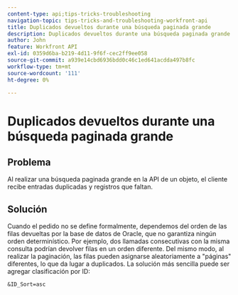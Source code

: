 ```yaml
---
content-type: api;tips-tricks-troubleshooting
navigation-topic: tips-tricks-and-troubleshooting-workfront-api
title: Duplicados devueltos durante una búsqueda paginada grande
description: Duplicados devueltos durante una búsqueda paginada grande
author: John
feature: Workfront API
exl-id: 0359d6ba-b219-4d11-9f6f-cec2ff9ee058
source-git-commit: a939e14cbd6936bdd0c46c1ed641acdda497b8fc
workflow-type: tm+mt
source-wordcount: '111'
ht-degree: 0%

---
```



# Duplicados devueltos durante una búsqueda paginada grande

## Problema

Al realizar una búsqueda paginada grande en la API de un objeto, el cliente recibe entradas duplicadas y registros que faltan.

## Solución

Cuando el pedido no se define formalmente, dependemos del orden de las filas devueltas por la base de datos de Oracle, que no garantiza ningún orden determinístico. Por ejemplo, dos llamadas consecutivas con la misma consulta podrían devolver filas en un orden diferente. Del mismo modo, al realizar la paginación, las filas pueden asignarse aleatoriamente a &quot;páginas&quot; diferentes, lo que da lugar a duplicados. La solución más sencilla puede ser agregar clasificación por ID:

```
&ID_Sort=asc
```

